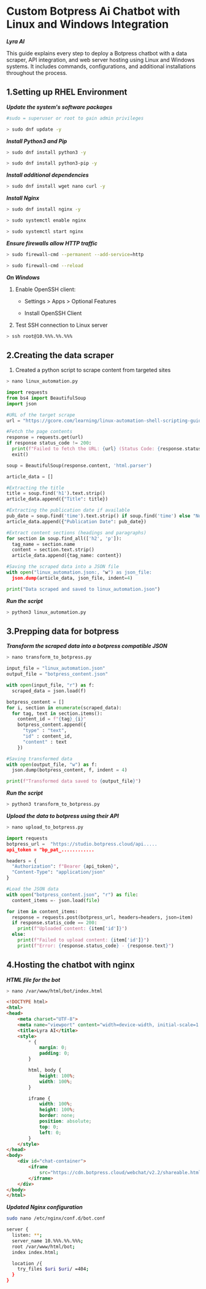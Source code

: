 # Custom Botpress Ai Chatbot with Linux and Windows Integration
***Lyra AI***

This guide explains every step to deploy a Botpress chatbot with a data scraper, API integration, and web server hosting using Linux and Windows systems. It includes commands, configurations, and additional installations throughout the process.

## 1.Setting up RHEL Environment  
***Update the system's software packages***  
```bash
#sudo = superuser or root to gain admin privileges

> sudo dnf update -y  
```

***Install Python3 and Pip***  
```bash
> sudo dnf install python3 -y

> sudo dnf install python3-pip -y
```

***Install additional dependencies***  
```bash
> sudo dnf install wget nano curl -y
```

***Install Nginx***  
```bash
> sudo dnf install nginx -y

> sudo systemctl enable nginx

> sudo systemctl start nginx
```

***Ensure firewalls allow HTTP traffic***  
```bash
> sudo firewall-cmd --permanent --add-service=http

> sudo firewall-cmd --reload
```

***On Windows***
1. Enable OpenSSH client:

   - Settings > Apps > Optional Features

   - Install OpenSSH Client

2. Test SSH connection to Linux server
```bash
> ssh root@10.%%%.%%.%%%
```

## 2.Creating the data scraper  
1. Created a python script to scrape content from targeted sites
```bash
> nano linux_automation.py
```
   
```python
import requests
from bs4 import BeautifulSoup
import json

#URL of the target scrape
url = "https://gcore.com/learning/linux-automation-shell-scripting-guide/"

#Fetch the page contents
response = requests.get(url)
if response status_code != 200:
  print(f"Failed to fetch the URL: {url} (Status Code: {response.status_code})")
  exit()

soup = BeautifulSoup(response.content, 'html.parser')

article_data = []

#Extracting the title
title = soup.find('h1').text.strip()
article_data.append({"Title": title})

#Extracting the publication date if available
pub_date = soup.find('time').text.strip() if soup.find('time') else "No date found"
article_data.append({"Publication Date": pub_date})

#Extract content sections (headings and paragraphs)
for section in soup.find_all(['h2', 'p']):
  tag_name = section.name
  content = section.text.strip()
  article_data.append({tag_name: content})

#Saving the scraped data into a JSON file
with open("linux_automation.json:, "w") as json_file:
  json.dump(article_data, json_file, indent=4)

print("Data scraped and saved to linux_automation.json")
``` 

***Run the script***
```bash
> python3 linux_automation.py
```

## 3.Prepping data for botpress  
***Transform the scraped data into a botpress compatible JSON*** 
```bash
> nano transform_to_botpress.py
```
```python
input_file = "linux_automation.json"
output_file = "botpress_content.json"

with open(input_file, "r") as f:
  scraped_data = json.load(f)

botpress_content = []
for i, section in enumerate(scraped_data):
  for tag, text in section.items():
    content_id = f"{tag}_{i}"
    botpress_content.append({
      "type" : "text",
      "id" : content_id,
      "content" : text
    })

#Saving transformed data
with open(output_file, "w") as f:
  json.dump(botpress_content, f, indent = 4)

print(f"Transformed data saved to {output_file}")
```

***Run the script***
```bash
> python3 transform_to_botpress.py
```
***Upload the data to botpress using their API***
```bash
> nano upload_to_botpress.py
```
```python
import requests
botpress_url =  "https://studio.botpress.cloud/api.....
api_token = "bp_pat_............

headers = {
  "Authorization": f"Bearer {api_token}",
  "Content-Type": "application/json"
}

#Load the JSON data
with open("botpress_content.json", "r") as file:
  content_items =- json.load(file)

for item in content_items:
  response = requests.post(botpress_url, headers=headers, json=item)
  if response.statis_code == 200:
    print(f"Uploaded content: {item['id']}")
  else:
    print(f"Failed to upload content: {item['id']}")
    print(f"Error: {response.status_code} - {response.text}")

```

## 4.Hosting the chatbot with nginx
***HTML file for the bot*** 
```bash
> nano /var/www/html/bot/index.html
```
```HTML
<!DOCTYPE html>
<html>
<head>
    <meta charset="UTF-8">
    <meta name="viewport" content="width=device-width, initial-scale=1.0">
    <title>Lyra AI</title>
    <style>
        * {
            margin: 0;
            padding: 0;
        }

        html, body {
            height: 100%;
            width: 100%;
        }

        iframe {
            width: 100%;
            height: 100%;
            border: none;
            position: absolute;
            top: 0;
            left: 0;
        }
    </style>
</head>
<body>
    <div id="chat-container">
        <iframe
            src="https://cdn.botpress.cloud/webchat/v2.2/shareable.html?configUrl=https://files.bpcontent.cloud/2025/01/25/17/20250125175857-VUEMBPRX.json">
        </iframe>
    </div>
</body>
</html>
```

***Updated Nginx configuration***
```bash
sudo nano /etc/nginx/conf.d/bot.conf
```

```bash
server {
  listen: **;
  server_name 10.%%%.%%.%%%;
  root /var/www/html/bot;
  index index.html;

  location /{
    try_files $uri $uri/ =404;
  }
}

